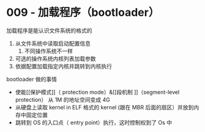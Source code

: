 # 009 - 加载程序（bootloader）

加载程序是能认识文件系统的格式的

1. 从文件系统中读取启动配置信息
	1. 不同操作系统不一样
2. 可选的操作系统内核列表加载参数
3. 依据配置加载指定内核并跳转到内核执行



bootloader 做的事情
+ 使能[[保护模式]]（ protection mode）&[[段机制 ]]（segment-level protection） 从 1M 的地址空间变成 4G
+ 从硬盘上读取 kernel in ELF 格式的 kernel (跟在 MBR 后面的扇区）并放到内存中固定位置
+ 跳转到  OS 的入口点（ entry point）执行，这时控制权到了 Os 中
